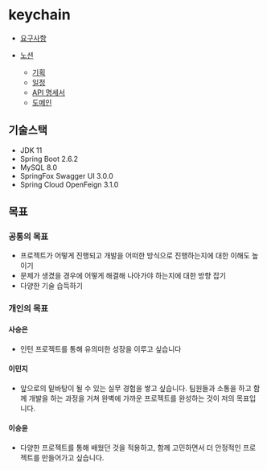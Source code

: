 # keychain
* [요구사항](https://clickim.notion.site/27e686a1d9b94d5d9424cc8e263a3ef0)
  
* [노션](https://www.notion.so/8f70d699c33e478491e885effa38c460)
   * [기획](https://www.notion.so/327b466c5a9144a3b5145c3bf26511f2)
   * [일정](https://www.notion.so/b59f6070ca7b4ddcb39a9a8d7e675bad)
   * [API 명세서](https://www.notion.so/API-c08082e3d3664036900cc3b15f84cd82)
   * [도메인](https://www.notion.so/f18d17c60ab74d54b0cc728132eed614?v=1997112ad89f40a1b4106a5aebe1dbd8)

## 기술스택
* JDK 11
* Spring Boot 2.6.2
* MySQL 8.0
* SpringFox Swagger UI 3.0.0
* Spring Cloud OpenFeign 3.1.0

## 목표
### 공통의 목표
* 프로젝트가 어떻게 진행되고 개발을 어떠한 방식으로 진행하는지에 대한 이해도 높이기
* 문제가 생겼을 경우에 어떻게 해결해 나아가야 하는지에 대한 방향 잡기
* 다양한 기술 습득하기

### 개인의 목표
#### 사승은
* 인턴 프로젝트를 통해 유의미한 성장을 이루고 싶습니다

#### 이민지
* 앞으로의 밑바탕이 될 수 있는 실무 경험을 쌓고 싶습니다.
팀원들과 소통을 하고 함께 개발을 하는 과정을 거쳐 완벽에 가까운 프로젝트를 완성하는 것이 저의 목표입니다.

#### 이승윤
* 다양한 프로젝트를 통해 배웠던 것을 적용하고, 함께 고민하면서 더 안정적인 프로젝트를 만들어가고 싶습니다.
